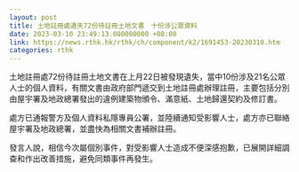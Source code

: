 ```yaml
---
layout: post
title: 土地註冊處遺失72份待註冊土地文書　十份涉公眾資料
date: 2023-03-10 23:49:13.000000000 +08:00
link: https://news.rthk.hk/rthk/ch/component/k2/1691453-20230310.htm
categories: rthk
---
```


土地註冊處72份待註冊土地文書在上月22日被發現遺失，當中10份涉及21名公眾人士的個人資料，有關文書由政府部門遞交到土地註冊處辦理註冊，主要包括分別由屋宇署及地政總署發出的違例建築物頒令、滿意紙、土地歸還契約及修訂書。
 
處方已通報警方及個人資料私隱專員公署，並陸續通知受影響人士，處方亦已聯絡屋宇署及地政總署，並盡快為相關文書補辦註冊。
 
發言人說，相信今次屬個別事件，對受影響人士造成不便深感抱歉，已展開詳細調查和作出改善措施，避免同類事件再發生。
